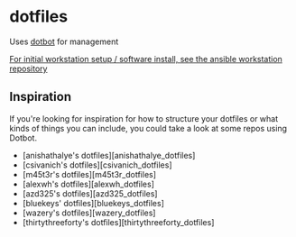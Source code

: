 # dotfiles


Uses [dotbot](https://github.com/anishathalye/dotbot) for management

[For initial workstation setup / software install, see the ansible workstation repository](https://github.com/Joostvanderlaan/ansible-workstation)


Inspiration
-----------

If you're looking for inspiration for how to structure your dotfiles or what
kinds of things you can include, you could take a look at some repos using
Dotbot.

* [anishathalye's dotfiles][anishathalye_dotfiles]
* [csivanich's dotfiles][csivanich_dotfiles]
* [m45t3r's dotfiles][m45t3r_dotfiles]
* [alexwh's dotfiles][alexwh_dotfiles]
* [azd325's dotfiles][azd325_dotfiles]
* [bluekeys' dotfiles][bluekeys_dotfiles]
* [wazery's dotfiles][wazery_dotfiles]
* [thirtythreeforty's dotfiles][thirtythreeforty_dotfiles]